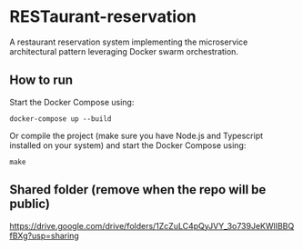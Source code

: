 # RESTaurant-reservation
A restaurant reservation system implementing the microservice architectural pattern leveraging Docker swarm orchestration.

## How to run

Start the Docker Compose using:

```
docker-compose up --build
```

Or compile the project (make sure you have Node.js and Typescript installed on your system) and start the Docker Compose using:

```
make
```


## Shared folder (remove when the repo will be public)
https://drive.google.com/drive/folders/1ZcZuLC4pQyJVY_3o739JeKWlIBBQfBXg?usp=sharing
